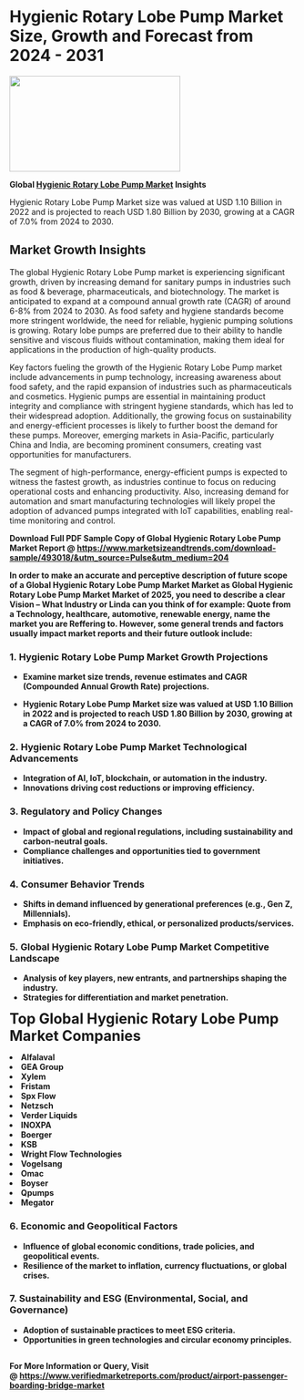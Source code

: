<H1>Hygienic Rotary Lobe Pump Market Size, Growth and Forecast from 2024 - 2031</H1><img class="aligncenter size-medium wp-image-584254" src="https://thirdeyenews.in/wp-content/uploads/2024/09/Global-Market-Research-300x168.jpeg" alt="" width="300" height="168" /><p><strong>Global&nbsp;<a href="https://www.marketsizeandtrends.com/download-sample/493018/&amp;utm_source=Pulse&amp;utm_medium=204">Hygienic Rotary Lobe Pump Market</a> Insights</strong></p><p>Hygienic Rotary Lobe Pump Market size was valued at USD 1.10 Billion in 2022 and is projected to reach USD 1.80 Billion by 2030, growing at a CAGR of 7.0% from 2024 to 2030.</p><p><h2>Market Growth Insights</h2> <p>The global Hygienic Rotary Lobe Pump market is experiencing significant growth, driven by increasing demand for sanitary pumps in industries such as food & beverage, pharmaceuticals, and biotechnology. The market is anticipated to expand at a compound annual growth rate (CAGR) of around 6-8% from 2024 to 2030. As food safety and hygiene standards become more stringent worldwide, the need for reliable, hygienic pumping solutions is growing. Rotary lobe pumps are preferred due to their ability to handle sensitive and viscous fluids without contamination, making them ideal for applications in the production of high-quality products.</p> <p><strong></strong></p> <p>Key factors fueling the growth of the Hygienic Rotary Lobe Pump market include advancements in pump technology, increasing awareness about food safety, and the rapid expansion of industries such as pharmaceuticals and cosmetics. Hygienic pumps are essential in maintaining product integrity and compliance with stringent hygiene standards, which has led to their widespread adoption. Additionally, the growing focus on sustainability and energy-efficient processes is likely to further boost the demand for these pumps. Moreover, emerging markets in Asia-Pacific, particularly China and India, are becoming prominent consumers, creating vast opportunities for manufacturers.</p> <p>The segment of high-performance, energy-efficient pumps is expected to witness the fastest growth, as industries continue to focus on reducing operational costs and enhancing productivity. Also, increasing demand for automation and smart manufacturing technologies will likely propel the adoption of advanced pumps integrated with IoT capabilities, enabling real-time monitoring and control.</p> <p><strong></p><p><span class=""><strong>Download Full PDF Sample Copy of Global Hygienic Rotary Lobe Pump Market Report</strong> @ <a href="https://www.marketsizeandtrends.com/download-sample/493018/&amp;utm_source=Pulse&amp;utm_medium=204" target="_blank">https://www.marketsizeandtrends.com/download-sample/493018/&amp;utm_source=Pulse&amp;utm_medium=204</a></span></p><p>In order to make an accurate and perceptive description of future scope of a Global&nbsp;Hygienic Rotary Lobe Pump Market Market as Global&nbsp;Hygienic Rotary Lobe Pump Market Market of 2025, you need to describe a clear Vision &ndash; What Industry or Linda can you think of for example: Quote from a Technology, healthcare, automotive, renewable energy, name the market you are Reffering to. However, some general trends and factors usually impact market reports and their future outlook include:</p><h3>1.&nbsp;<strong>Hygienic Rotary Lobe Pump Market Growth Projections</strong></h3><ul><li>Examine market size trends, revenue estimates and CAGR (Compounded Annual Growth Rate) projections.</li><li><p>Hygienic Rotary Lobe Pump Market size was valued at USD 1.10 Billion in 2022 and is projected to reach USD 1.80 Billion by 2030, growing at a CAGR of 7.0% from 2024 to 2030.</p></li></ul><h3>2.&nbsp;<strong>Hygienic Rotary Lobe Pump Market Technological Advancements</strong></h3><ul><li>Integration of AI, IoT, blockchain, or automation in the industry.</li><li>Innovations driving cost reductions or improving efficiency.</li></ul><h3>3.&nbsp;<strong>Regulatory and Policy Changes</strong></h3><ul><li>Impact of global and regional regulations, including sustainability and carbon-neutral goals.</li><li>Compliance challenges and opportunities tied to government initiatives.</li></ul><h3>4.&nbsp;<strong>Consumer Behavior Trends</strong></h3><ul><li>Shifts in demand influenced by generational preferences (e.g., Gen Z, Millennials).</li><li>Emphasis on eco-friendly, ethical, or personalized products/services.</li></ul><h3>5.&nbsp;<strong>Global Hygienic Rotary Lobe Pump Market Competitive Landscape</strong></h3><ul><li>Analysis of key players, new entrants, and partnerships shaping the industry.</li><li>Strategies for differentiation and market penetration.</li></ul><p data-pm-slice="1 1 []"><span style="color: inherit; font-family: inherit; font-size: 25px;">Top Global Hygienic Rotary Lobe Pump Market Companies</span></p><div class="" data-test-id=""><p><li>Alfalaval</li><li> GEA Group</li><li> Xylem</li><li> Fristam</li><li> Spx Flow</li><li> Netzsch</li><li> Verder Liquids</li><li> INOXPA</li><li> Boerger</li><li> KSB</li><li> Wright Flow Technologies</li><li> Vogelsang</li><li> Omac</li><li> Boyser</li><li> Qpumps</li><li> Megator</li></p></div><h3>6.&nbsp;<strong>Economic and Geopolitical Factors</strong></h3><ul><li>Influence of global economic conditions, trade policies, and geopolitical events.</li><li>Resilience of the market to inflation, currency fluctuations, or global crises.</li></ul><h3>7.&nbsp;<strong>Sustainability and ESG (Environmental, Social, and Governance)</strong></h3><ul><li>Adoption of sustainable practices to meet ESG criteria.</li><li>Opportunities in green technologies and circular economy principles.</li></ul><h2><strong style="font-size: 14px;">For More Information or Query, Visit @&nbsp;</strong><a style="background-color: #ffffff; font-size: 14px;" href="https://www.marketsizeandtrends.com/report/hygienic-rotary-lobe-pump-market/" target="_blank">https://www.verifiedmarketreports.com/product/airport-passenger-boarding-bridge-market</a></h2>
